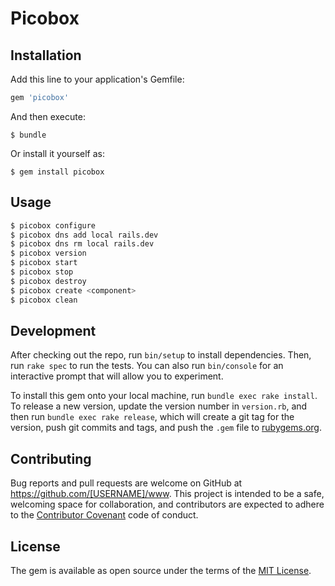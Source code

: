 # Picobox



## Installation

Add this line to your application's Gemfile:

```ruby
gem 'picobox'
```

And then execute:

    $ bundle

Or install it yourself as:

    $ gem install picobox

## Usage
```bash
$ picobox configure
$ picobox dns add local rails.dev
$ picobox dns rm local rails.dev
$ picobox version
$ picobox start
$ picobox stop
$ picobox destroy
$ picobox create <component>
$ picobox clean
```

## Development

After checking out the repo, run `bin/setup` to install dependencies. Then, run `rake spec` to run the tests. You can also run `bin/console` for an interactive prompt that will allow you to experiment.

To install this gem onto your local machine, run `bundle exec rake install`. To release a new version, update the version number in `version.rb`, and then run `bundle exec rake release`, which will create a git tag for the version, push git commits and tags, and push the `.gem` file to [rubygems.org](https://rubygems.org).

## Contributing

Bug reports and pull requests are welcome on GitHub at https://github.com/[USERNAME]/www. This project is intended to be a safe, welcoming space for collaboration, and contributors are expected to adhere to the [Contributor Covenant](http://contributor-covenant.org) code of conduct.


## License

The gem is available as open source under the terms of the [MIT License](http://opensource.org/licenses/MIT).

